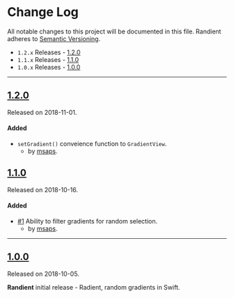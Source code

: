 # Change Log
All notable changes to this project will be documented in this file.
Randient adheres to [Semantic Versioning](http://semver.org/).

- `1.2.x` Releases - [1.2.0](#120)
- `1.1.x` Releases - [1.1.0](#110)
- `1.0.x` Releases - [1.0.0](#100)

---

## [1.2.0](https://github.com/uias/Randient/releases/tag/1.2.0)
Released on 2018-11-01.

#### Added
- `setGradient()` conveience function to `GradientView`.
    - by [msaps](https://github.com/msaps).

## [1.1.0](https://github.com/uias/Randient/releases/tag/1.1.0)
Released on 2018-10-16.

#### Added
- [#1](https://github.com/uias/Randient/pull/1) Ability to filter gradients for random selection.
    - by [msaps](https://github.com/msaps).

---

## [1.0.0](https://github.com/uias/Randient/releases/tag/1.0.0)
Released on 2018-10-05.

**Randient** initial release - Radient, random gradients in Swift.
